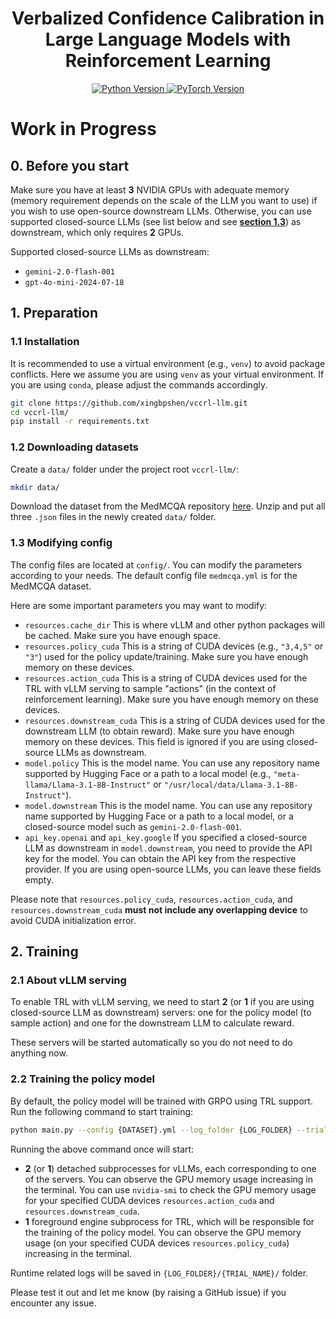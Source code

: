 <h1 align="center">
Verbalized Confidence Calibration in Large Language Models with Reinforcement Learning
</h1>

<p align="center">
  <a href="https://www.python.org/">
    <img src="https://img.shields.io/badge/python-3.10+-blue.svg" alt="Python Version">
  </a>
  <a href="https://pytorch.org/">
    <img src="https://img.shields.io/badge/PyTorch-2.6.0-red.svg" alt="PyTorch Version">
  </a>
</p>

# Work in Progress

## 0. Before you start
Make sure you have at least **3** NVIDIA GPUs with adequate memory (memory requirement depends on the scale of the LLM you want to use) if you wish to use open-source downstream LLMs. Otherwise, you can use supported closed-source LLMs (see list below and see [**section 1.3**](#13-modifying-config)) as downstream, which only requires **2** GPUs.

Supported closed-source LLMs as downstream:
- `gemini-2.0-flash-001`
- `gpt-4o-mini-2024-07-18`

## 1. Preparation
### 1.1 Installation
It is recommended to use a virtual environment (e.g., `venv`) to avoid package conflicts. Here we assume you are using `venv` as your virtual environment. If you are using `conda`, please adjust the commands accordingly.
```bash
git clone https://github.com/xingbpshen/vccrl-llm.git
cd vccrl-llm/
pip install -r requirements.txt
```
### 1.2 Downloading datasets
Create a `data/` folder under the project root `vccrl-llm/`:
```bash
mkdir data/
```
Download the dataset from the MedMCQA repository [here](https://drive.google.com/uc?export=download&id=15VkJdq5eyWIkfb_aoD3oS8i4tScbHYky). Unzip and put all three `.json` files in the newly created `data/` folder.
### 1.3 Modifying config
The config files are located at `config/`. You can modify the parameters according to your needs. The default config file `medmcqa.yml` is for the MedMCQA dataset.

Here are some important parameters you may want to modify:
- `resources.cache_dir` This is where vLLM and other python packages will be cached. Make sure you have enough space.
- `resources.policy_cuda` This is a string of CUDA devices (e.g., `"3,4,5"` or `"3"`) used for the policy update/training. Make sure you have enough memory on these devices.
- `resources.action_cuda` This is a string of CUDA devices used for the TRL with vLLM serving to sample "actions" (in the context of reinforcement learning). Make sure you have enough memory on these devices.
- `resources.downstream_cuda` This is a string of CUDA devices used for the downstream LLM (to obtain reward). Make sure you have enough memory on these devices. This field is ignored if you are using closed-source LLMs as downstream.
- `model.policy` This is the model name. You can use any repository name supported by Hugging Face or a path to a local model (e.g., `"meta-llama/Llama-3.1-8B-Instruct"` or `"/usr/local/data/Llama-3.1-8B-Instruct"`).
- `model.downstream` This is the model name. You can use any repository name supported by Hugging Face or a path to a local model, or a closed-source model such as `gemini-2.0-flash-001`.
- `api_key.openai` and `api_key.google` If you specified a closed-source LLM as downstream in `model.downstream`, you need to provide the API key for the model. You can obtain the API key from the respective provider. If you are using open-source LLMs, you can leave these fields empty.

Please note that `resources.policy_cuda`, `resources.action_cuda`, and `resources.downstream_cuda` **must not include any overlapping device** to avoid CUDA initialization error.

## 2. Training
### 2.1 About vLLM serving
To enable TRL with vLLM serving, we need to start **2** (or **1** if you are using closed-source LLM as downstream) servers: one for the policy model (to sample action) and one for the downstream LLM to calculate reward.

These servers will be started automatically so you do not need to do anything now.
### 2.2 Training the policy model
By default, the policy model will be trained with GRPO using TRL support. Run the following command to start training:
```bash
python main.py --config {DATASET}.yml --log_folder {LOG_FOLDER} --trial_name {TRIAL_NAME} --train
```
Running the above command once will start:
- **2** (or **1**) detached subprocesses for vLLMs, each corresponding to one of the servers. You can observe the GPU memory usage increasing in the terminal. You can use `nvidia-smi` to check the GPU memory usage for your specified CUDA devices `resources.action_cuda` and `resources.downstream_cuda`.
- **1** foreground engine subprocess for TRL, which will be responsible for the training of the policy model. You can observe the GPU memory usage (on your specified CUDA devices `resources.policy_cuda`) increasing in the terminal.

Runtime related logs will be saved in `{LOG_FOLDER}/{TRIAL_NAME}/` folder.

Please test it out and let me know (by raising a GitHub issue) if you encounter any issue.
